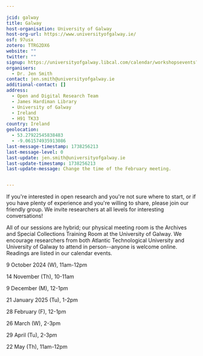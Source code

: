 ```yaml
---
    
jcid: galway
title: Galway
host-organisation: University of Galway
host-org-url: https://www.universityofgalway.ie/
osf: 97usx
zotero: TTRG2DX6
website: ""
twitter: ""
signup: https://universityofgalway.libcal.com/calendar/workshopsevents?cid=8158&t=d&d=0000-00-00&cal=8158&audience=664&ct=34756&inc=0
organisers:
  - Dr. Jen Smith
contact: jen.smith@universityofgalway.ie
additional-contact: []
address:
  - Open and Digital Research Team
  - James Hardiman Library
  - University of Galway
  - Ireland
  - H91 TK33
country: Ireland
geolocation:
  - 53.27922545838483
  - -9.061574935913086
last-message-timestamp: 1738256213
last-message-level: 0
last-update: jen.smith@universityofgalway.ie
last-update-timestamp: 1738256213
last-update-message: Change the time of the February meeting.


---
```


If you're interested in open research and you're not sure where to start, or if you have plenty of experience and you're willing to share, please join our friendly group. We invite researchers at all levels for interesting conversations!

All of our sessions are hybrid; our physical meeting room is the Archives and Special Collections Training Room at the University of Galway. We encourage researchers from both Atlantic Technological University and University of Galway to attend in person--anyone is welcome online. Readings are listed in our calendar events.

9 October 2024 (W), 11am-12pm

14 November (Th), 10-11am

9 December (M), 12-1pm

21 January 2025 (Tu), 1-2pm

28 February (F), 12-1pm

26 March (W), 2-3pm

29 April (Tu), 2-3pm

22 May (Th), 11am-12pm
